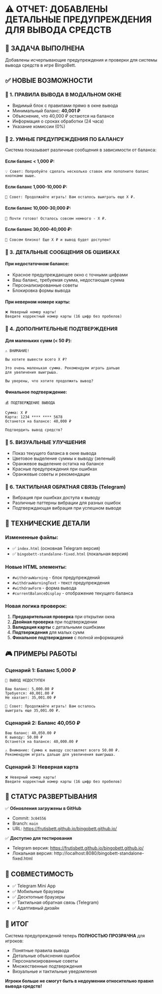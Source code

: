 # ⚠️ ОТЧЕТ: ДОБАВЛЕНЫ ДЕТАЛЬНЫЕ ПРЕДУПРЕЖДЕНИЯ ДЛЯ ВЫВОДА СРЕДСТВ

## 🎯 ЗАДАЧА ВЫПОЛНЕНА
Добавлены исчерпывающие предупреждения и проверки для системы вывода средств в игре BingoBett.

## ✅ НОВЫЕ ВОЗМОЖНОСТИ

### 🔸 1. ПРАВИЛА ВЫВОДА В МОДАЛЬНОМ ОКНЕ
- Видимый блок с правилами прямо в окне вывода
- Минимальный баланс: **40,001 ₽**
- Объяснение, что 40,000 ₽ остаются на балансе
- Информация о сроках обработки (24 часа)
- Указание комиссии (0%)

### 🔸 2. УМНЫЕ ПРЕДУПРЕЖДЕНИЯ ПО БАЛАНСУ
Система показывает различные сообщения в зависимости от баланса:

#### Если баланс < 1,000 ₽:
```
💡 Совет: Попробуйте сделать несколько ставок или пополните баланс кнопками выше.
```

#### Если баланс 1,000-10,000 ₽:
```
🎰 Совет: Продолжайте играть! Вам осталось выиграть еще X ₽.
```

#### Если баланс 10,000-30,000 ₽:
```
🚀 Почти готово! Осталось совсем немного - X ₽.
```

#### Если баланс 30,000-40,000 ₽:
```
🎯 Совсем близко! Еще X ₽ и вывод будет доступен!
```

### 🔸 3. ДЕТАЛЬНЫЕ СООБЩЕНИЯ ОБ ОШИБКАХ

#### При недостаточном балансе:
- Красное предупреждающее окно с точными цифрами
- Ваш баланс, требуемая сумма, недостающая сумма
- Персонализированные советы
- Блокировка формы вывода

#### При неверном номере карты:
```
❌ Неверный номер карты!
Введите корректный номер карты (16 цифр без пробелов)
```

### 🔸 4. ДОПОЛНИТЕЛЬНЫЕ ПОДТВЕРЖДЕНИЯ

#### Для маленьких сумм (< 50 ₽):
```
⚠️ ВНИМАНИЕ!

Вы хотите вывести всего X ₽?

Это очень маленькая сумма. Рекомендуем играть дальше 
для увеличения выигрыша.

Вы уверены, что хотите продолжить вывод?
```

#### Финальное подтверждение:
```
💰 ПОДТВЕРЖДЕНИЕ ВЫВОДА

Сумма: X ₽
Карта: 1234 **** **** 5678
Останется на балансе: 40,000 ₽

Подтвердить вывод средств?
```

### 🔸 5. ВИЗУАЛЬНЫЕ УЛУЧШЕНИЯ
- Показ текущего баланса в окне вывода
- Цветовое выделение суммы к выводу (зеленый)
- Оранжевое выделение остатка на балансе
- Красные предупреждения при ошибках
- Оранжевые советы и рекомендации

### 🔸 6. ТАКТИЛЬНАЯ ОБРАТНАЯ СВЯЗЬ (Telegram)
- Вибрация при ошибках доступа к выводу
- Различные паттерны вибрации для разных ошибок
- Подтверждающая вибрация при успешном выводе

## 🔧 ТЕХНИЧЕСКИЕ ДЕТАЛИ

### Измененные файлы:
- ✅ `index.html` (основная Telegram версия)
- ✅ `bingobett-standalone-fixed.html` (локальная версия)

### Новые HTML элементы:
- `#withdrawWarning` - блок предупреждений
- `#withdrawWarningText` - текст предупреждения
- `#withdrawForm` - форма вывода
- `#currentBalanceDisplay` - отображение текущего баланса

### Новая логика проверок:
1. **Предварительная проверка** при открытии окна
2. **Двойная проверка** при подтверждении
3. **Валидация карты** с детальными ошибками
4. **Подтверждения** для малых сумм
5. **Финальное подтверждение** с полной информацией

## 🎮 ПРИМЕРЫ РАБОТЫ

### Сценарий 1: Баланс 5,000 ₽
```
🚫 ВЫВОД НЕДОСТУПЕН

Ваш баланс: 5,000.00 ₽
Требуется: 40,001.00 ₽
Не хватает: 35,001.00 ₽

🎰 Совет: Продолжайте играть! Вам осталось 
выиграть еще 35,001.00 ₽.
```

### Сценарий 2: Баланс 40,050 ₽
```
Ваш баланс: 40,050.00 ₽
К выводу: 50.00 ₽
Останется на балансе: 40,000.00 ₽

⚠️ Внимание: Сумма к выводу составляет всего 50.00 ₽. 
Рекомендуем играть дальше для увеличения выигрыша.
```

### Сценарий 3: Неверная карта
```
❌ Неверный номер карты!
Введите корректный номер карты (16 цифр без пробелов)
```

## 🚀 СТАТУС РАЗВЕРТЫВАНИЯ

✅ **Обновления загружены в GitHub**
- Commit: `3c04556`
- Branch: `main`
- URL: https://frutisbett.github.io/bingobett.github.io/

✅ **Доступно для тестирования**
- Telegram версия: https://frutisbett.github.io/bingobett.github.io/
- Локальная версия: http://localhost:8080/bingobett-standalone-fixed.html

## 📱 СОВМЕСТИМОСТЬ
- ✅ Telegram Mini App
- ✅ Мобильные браузеры
- ✅ Десктопные браузеры
- ✅ Тактильная обратная связь (Telegram)
- ✅ Адаптивный дизайн

## 🎯 ИТОГ
Система предупреждений теперь **ПОЛНОСТЬЮ ПРОЗРАЧНА** для игроков:
- Понятные правила вывода
- Детальные объяснения ошибок
- Персонализированные советы
- Множественные подтверждения
- Визуальные и тактильные уведомления

**Игроки больше не смогут быть в недоумении относительно правил вывода средств!**